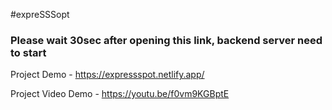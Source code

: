 #expreSSSopt

### Please wait 30sec after opening this link, backend server need to start
Project Demo - https://expressspot.netlify.app/

Project Video Demo - https://youtu.be/f0vm9KGBptE
